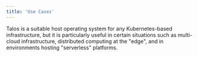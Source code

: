 ```yaml
---
title: 'Use Cases'
---
```


Talos is a suitable host operating system for any Kubernetes-based
infrastructure, but it is particularly useful in certain situations such as
multi-cloud infrastructure, distributed computing at the "edge", and
in environments hosting "serverless" platforms.
